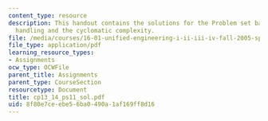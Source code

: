 ```yaml
---
content_type: resource
description: This handout contains the solutions for the Problem set based on exception
  handling and the cyclomatic complexity.
file: /media/courses/16-01-unified-engineering-i-ii-iii-iv-fall-2005-spring-2006/8f80e7ceebe56ba0490a1af169ff8d16_cp13_14_ps11_sol.pdf
file_type: application/pdf
learning_resource_types:
- Assignments
ocw_type: OCWFile
parent_title: Assignments
parent_type: CourseSection
resourcetype: Document
title: cp13_14_ps11_sol.pdf
uid: 8f80e7ce-ebe5-6ba0-490a-1af169ff8d16
---
```


